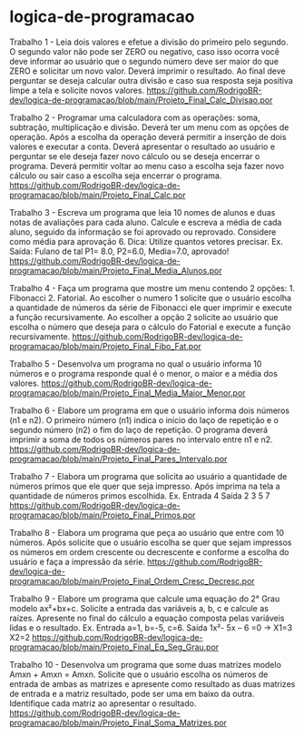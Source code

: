 # logica-de-programacao

Trabalho  1 - Leia dois valores e efetue a divisão do primeiro pelo segundo. O segundo valor não pode ser ZERO
              ou negativo, caso isso ocorra você deve informar ao usuário que o segundo número deve ser maior
              do que ZERO e solicitar um novo valor. Deverá imprimir o resultado. Ao final deve perguntar se
              deseja calcular outra divisão e caso sua resposta seja positiva limpe a tela e solicite novos valores.
              https://github.com/RodrigoBR-dev/logica-de-programacao/blob/main/Projeto_Final_Calc_Divisao.por

Trabalho  2 - Programar uma calculadora com as operações: soma, subtração, multiplicação e divisão. Deverá ter
              um menu com as opções de operação. Após a escolha da operação deverá permitir a inserção de
              dois valores e executar a conta. Deverá apresentar o resultado ao usuário e perguntar se ele deseja
              fazer novo cálculo ou se deseja encerrar o programa. Deverá permitir voltar ao menu caso a escolha
              seja fazer novo cálculo ou sair caso a escolha seja encerrar o programa.
              https://github.com/RodrigoBR-dev/logica-de-programacao/blob/main/Projeto_Final_Calc.por

Trabalho  3 - Escreva um programa que leia 10 nomes de alunos e duas notas de avaliações para cada aluno.
              Calcule e escreva a média de cada aluno, seguido da informação se foi aprovado ou reprovado.
              Considere como média para aprovação 6. Dica: Utilize quantos vetores precisar. Ex. Saída: Fulano
              de tal P1= 8.0, P2=6.0, Media=7.0, aprovado!
              https://github.com/RodrigoBR-dev/logica-de-programacao/blob/main/Projeto_Final_Media_Alunos.por

Trabalho  4 - Faça um programa que mostre um menu contendo 2 opções: 1. Fibonacci 2. Fatorial. Ao escolher o
              numero 1 solicite que o usuário escolha a quantidade de números da série de Fibonacci ele quer
              imprimir e execute a função recursivamente. Ao escolher a opção 2 solicite ao usuário que escolha
              o número que deseja para o cálculo do Fatorial e execute a função recursivamente.
              https://github.com/RodrigoBR-dev/logica-de-programacao/blob/main/Projeto_Final_Fibo_Fat.por

Trabalho  5 - Desenvolva um programa no qual o usuário informa 10 números e o programa responde qual é o
              menor, o maior e a média dos valores.
              https://github.com/RodrigoBR-dev/logica-de-programacao/blob/main/Projeto_Final_Media_Maior_Menor.por

Trabalho  6 - Elabore um programa em que o usuário informa dois números (n1 e n2). O primeiro número (n1)
              indica o início do laço de repetição e o segundo número (n2) o fim do laço de repetição. O
              programa deverá imprimir a soma de todos os números pares no intervalo entre n1 e n2.
              https://github.com/RodrigoBR-dev/logica-de-programacao/blob/main/Projeto_Final_Pares_Intervalo.por

Trabalho  7 - Elabora um programa que solicita ao usuário a quantidade de números primos que ele quer que
              seja impresso. Após imprima na tela a quantidade de números primos escolhida. Ex. Entrada 4
              Saída 2 3 5 7
              https://github.com/RodrigoBR-dev/logica-de-programacao/blob/main/Projeto_Final_Primos.por

Trabalho  8 - Elabora um programa que peça ao usuário que entre com 10 números. Após solicite que o usuário
              escolha se quer que sejam impressos os números em ordem crescente ou decrescente e conforme
              a escolha do usuário e faça a impressão da série.
              https://github.com/RodrigoBR-dev/logica-de-programacao/blob/main/Projeto_Final_Ordem_Cresc_Decresc.por

Trabalho  9 - Elabore um programa que calcule uma equação do 2° Grau modelo ax²+bx+c. Solicite a entrada das
              variáveis a, b, c e calcule as raízes. Apresente no final do cálculo a equação composta pelas
              variáveis lidas e o resultado. Ex. Entrada a=1, b=-5, c=6. Saída 1x²- 5x – 6 =0 -> X1=3 X2=2
              https://github.com/RodrigoBR-dev/logica-de-programacao/blob/main/Projeto_Final_Eq_Seg_Grau.por

Trabalho 10 - Desenvolva um programa que some duas matrizes modelo Amxn + Amxn = Amxn. Solicite que o
              usuário escolha os números de entrada de ambas as matrizes e apresente como resultado as duas
              matrizes de entrada e a matriz resultado, pode ser uma em baixo da outra. Identifique cada matriz
              ao apresentar o resultado. 
              https://github.com/RodrigoBR-dev/logica-de-programacao/blob/main/Projeto_Final_Soma_Matrizes.por



